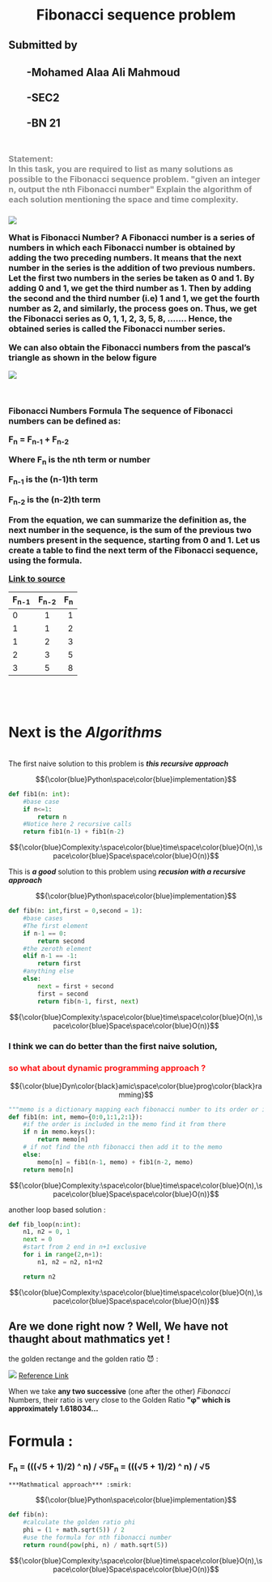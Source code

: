 <h1 style="text-align: center; color: black; opacity: 0.90">Fibonacci sequence problem</h1>

<h2 style="color:black; opacity: 0.90">Submitted by <h2>

<ul>
-Mohamed Alaa Ali Mahmoud<br><br>
-SEC2<br><br>
-BN 21 <br><br>
</ul>

<h3 style="color: grey; opacity:0.90;">Statement:<br>In this task, you are required to list as many solutions as possible to the Fibonacci sequence problem. "given an integer n, output the nth Fibonacci number"
Explain the algorithm of each solution mentioning the space and time complexity.<h3>


[![](https://cdn-images-1.medium.com/max/1200/1*bfSmmMFLEaeDEHtQo0Ca_w.jpeg)](https://cdn-images-1.medium.com/max/1200/1*bfSmmMFLEaeDEHtQo0Ca_w.jpeg)

  <p>What is <strong>Fibonacci</strong> Number?
A Fibonacci number is a series of numbers in which each Fibonacci number is obtained by adding the two preceding numbers. It means that the next number in the series is the addition of two previous numbers. Let the first two numbers in the series be taken as 0 and 1. By adding 0 and 1, we get the third number as 1. Then by adding the second and the third number (i.e) 1 and 1, we get the fourth number as 2, and similarly, the process goes on. Thus, we get the Fibonacci series as 0, 1, 1, 2, 3, 5, 8, ……. Hence, the obtained series is called the Fibonacci number series.

We can also obtain the Fibonacci numbers from the pascal’s triangle as shown in the below figure </p>

[![](https://cdn1.byjus.com/wp-content/uploads/2021/03/Fibonacci-Numbers-1.png)](hhttps://cdn1.byjus.com/wp-content/uploads/2021/03/Fibonacci-Numbers-1.pngttp://)


<br><p>Fibonacci Numbers Formula
The sequence of Fibonacci numbers can be defined as:

F<sub>n</sub> = F<sub>n-1</sub> + F<sub>n-2</sub>

Where F<sub>n</sub> is the nth term or number
  


F<sub>n-1</sub> is the (n-1)th term

F<sub>n-2</sub> is the (n-2)th term

From the equation, we can summarize the definition as, the next number in the sequence, is the sum of the previous two numbers present in the sequence, starting from 0 and 1. Let us create a table to find the next term of the Fibonacci sequence, using the formula.<p>[Link to source](https://byjus.com/maths/fibonacci-numbers/ "Link to source")<br>

| F<sub>n-1</sub>  | F<sub>n-2</sub>  |  F<sub>n</sub> |
| :---        |    :----:   |          ---: |
| 0 | 1   | 1   |
| 1 | 1   | 2   |
| 1 | 2   | 3   |
| 2 | 3   | 5   |
| 3 | 5   | 8  |


<br><br><h1>Next is the ***Algorithms***</h1><br>
  The first naive solution to this problem is ***this recursive approach***

$${\color{blue}Python\space\color{blue}implementation}$$
```python
def fib1(n: int):
	#base case
    if n<=1:
        return n
	#Notice here 2 recursive calls
    return fib1(n-1) + fib1(n-2)
```
$${\color{blue}Complexity:\space\color{blue}time\space\color{blue}O(n),\space\color{blue}Space\space\color{blue}O(n)}$$







This is ***a good*** solution to this problem using ***recusion with a recursive  approach***

$${\color{blue}Python\space\color{blue}implementation}$$
```python
def fib(n: int,first = 0,second = 1):
	#base cases
	#The first element
    if n-1 == 0:
        return second
	#the zeroth element
    elif n-1 == -1:
        return first
	#anything else
    else:
        next = first + second
        first = second
        return fib(n-1, first, next)
```
$${\color{blue}Complexity:\space\color{blue}time\space\color{blue}O(n),\space\color{blue}Space\space\color{blue}O(n)}$$


<h3>I think we can do better than the first naive solution,</h3>
<h3 style="color: red; opacity:0.90">so what about dynamic programming approach ?</h3>

$${\color{blue}Dyn\color{black}amic\space\color{blue}prog\color{black}ramming}$$
```python
"""memo is a dictionary mapping each fibonacci number to its order or index"""
def fib1(n: int, memo={0:0,1:1,2:1}):
	#if the order is included in the memo find it from there
    if n in memo.keys():
        return memo[n]
	# if not find the nth fibonacci then add it to the memo
    else:
        memo[n] = fib1(n-1, memo) + fib1(n-2, memo)
    return memo[n]
```
$${\color{blue}Complexity:\space\color{blue}time\space\color{blue}O(n),\space\color{blue}Space\space\color{blue}O(n)}$$
	
another loop based solution :
```python
def fib_loop(n:int):
    n1, n2 = 0, 1
    next = 0
	#start from 2 end in n+1 exclusive
    for i in range(2,n+1):
        n1, n2 = n2, n1+n2

    return n2
```

$${\color{blue}Complexity:\space\color{blue}time\space\color{blue}O(n),\space\color{blue}Space\space\color{blue}O(n)}$$

## Are we done right now ? Well, We have not thaught about mathmatics yet !
the golden rectange and the golden ratio :smiling_imp: :


[![](https://th.bing.com/th/id/R.841f98741ca81e159478f0a2286f476e?rik=Od9IP28emNml4g&riu=http%3a%2f%2f4.bp.blogspot.com%2f-TTWog5TwhHg%2fU-SlTLvdxuI%2fAAAAAAAAN9s%2fzh0TSSCU86M%2fs1600%2fPicture2.png&ehk=r0YLCIW3R5dtxg6inv%2fKDc1wAK2IK%2b8A%2bjtywBCP%2bko%3d&risl=&pid=ImgRaw&r=0)](https://th.bing.com/th/id/R.841f98741ca81e159478f0a2286f476e?rik=Od9IP28emNml4g&riu=http%3a%2f%2f4.bp.blogspot.com%2f-TTWog5TwhHg%2fU-SlTLvdxuI%2fAAAAAAAAN9s%2fzh0TSSCU86M%2fs1600%2fPicture2.png&ehk=r0YLCIW3R5dtxg6inv%2fKDc1wAK2IK%2b8A%2bjtywBCP%2bko%3d&risl=&pid=ImgRaw&r=0)
[Reference Link](https://www.mathsisfun.com/numbers/fibonacci-sequence.html "Reference Link")

When we take **any two successive** (one after the other) *Fibonacci* Numbers, their ratio is very close to the Golden Ratio **"φ" which is approximately 1.618034...**
# Formula :
### F<sub>n</sub> = (((√5 + 1)/2) ^ n) / √5F<sub>n</sub> = (((√5 + 1)/2) ^ n) / √5

	***Mathmatical approach*** :smirk:

$${\color{blue}Python\space\color{blue}implementation}$$
```python
def fib(n):
	#calculate the golden ratio phi
    phi = (1 + math.sqrt(5)) / 2
	#use the formula for nth fibonacci number
    return round(pow(phi, n) / math.sqrt(5))

```

$${\color{blue}Complexity:\space\color{blue}time\space\color{blue}O(n),\space\color{blue}Space\space\color{blue}O(n)}$$

